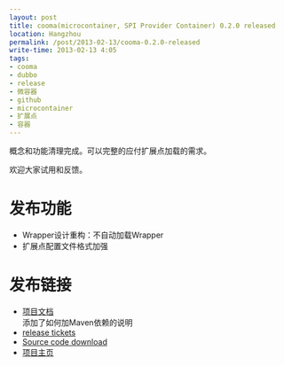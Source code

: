 ```yaml
---
layout: post
title: cooma(microcontainer, SPI Provider Container) 0.2.0 released
location: Hangzhou
permalink: /post/2013-02-13/cooma-0.2.0-released
write-time: 2013-02-13 4:05
tags:
- cooma
- dubbo
- release
- 微容器
- github
- microcontainer
- 扩展点
- 容器
---
```


概念和功能清理完成。可以完整的应付扩展点加载的需求。

欢迎大家试用和反馈。

发布功能
==================

- Wrapper设计重构：不自动加载Wrapper
- 扩展点配置文件格式加强

发布链接
==================

- [项目文档](https://github.com/metaframe/cooma/wiki)  
添加了如何加Maven依赖的说明
- [release tickets](https://github.com/metaframe/cooma/issues?milestone=2&state=closed)
- [Source code download](https://github.com/metaframe/cooma/tags)
- [项目主页](https://github.com/metaframe/cooma)